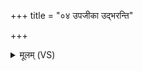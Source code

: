 +++
title = "०४ उपजीका उद्भरन्ति"

+++
<details><summary>मूलम् (VS)</summary>

उ॑प॒जीका॒ उद्भ॑रन्ति समु॒द्रादधि॑ भेष॒जम्।  
तदा॑स्रा॒वस्य॑ भेष॒जं तदु॒ रोग॑मशीशमत् ॥
</details>